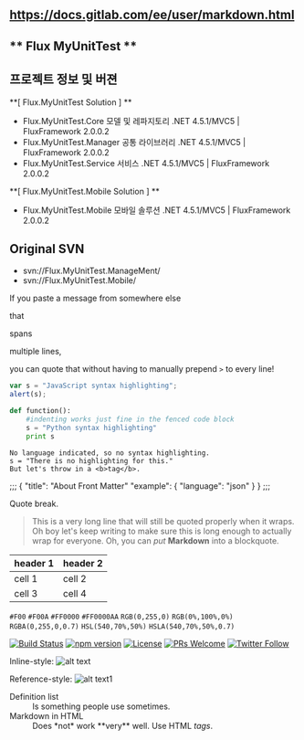 
## https://docs.gitlab.com/ee/user/markdown.html

## ** Flux MyUnitTest **

## 프로젝트 정보 및 버젼

**[ Flux.MyUnitTest Solution ]	**
* Flux.MyUnitTest.Core		모델 및 레파지토리	.NET 4.5.1/MVC5	| FluxFramework 2.0.0.2
* Flux.MyUnitTest.Manager	공통 라이브러리		.NET 4.5.1/MVC5	| FluxFramework 2.0.0.2
* Flux.MyUnitTest.Service	서비스				.NET 4.5.1/MVC5	| FluxFramework 2.0.0.2

**[ Flux.MyUnitTest.Mobile Solution ]	**	
* Flux.MyUnitTest.Mobile	모바일 솔루션		.NET 4.5.1/MVC5	| FluxFramework 2.0.0.2

## Original SVN
* svn://Flux.MyUnitTest.ManageMent/ 
* svn://Flux.MyUnitTest.Mobile/ 


>>>
If you paste a message from somewhere else

that

spans

multiple lines,

you can quote that without having to manually prepend `>` to every line!
>>>

```javascript
var s = "JavaScript syntax highlighting";
alert(s);
```

```python
def function():
    #indenting works just fine in the fenced code block
    s = "Python syntax highlighting"
    print s
```

```
No language indicated, so no syntax highlighting.
s = "There is no highlighting for this."
But let's throw in a <b>tag</b>.
```

;;;
{
  "title": "About Front Matter"
  "example": {
    "language": "json"
  }
}
;;;


Quote break.

> This is a very long line that will still be quoted properly when it wraps. Oh boy let's keep writing to make sure this is long enough to actually wrap for everyone. Oh, you can *put* **Markdown** into a blockquote.

| header 1 | header 2 |
| -------- | -------- |
| cell 1   | cell 2   |
| cell 3   | cell 4   |

`#F00`
`#F00A`
`#FF0000`
`#FF0000AA`
`RGB(0,255,0)`
`RGB(0%,100%,0%)`
`RGBA(0,255,0,0.7)`
`HSL(540,70%,50%)`
`HSLA(540,70%,50%,0.7)`

[![Build Status](https://travis-ci.org/eventbrite/britecharts.svg?branch=master)](https://travis-ci.org/eventbrite/britecharts)
[![npm version](https://badge.fury.io/js/britecharts.svg)](https://badge.fury.io/js/britecharts)
[![License](https://img.shields.io/badge/License-Apache%202.0-blue.svg)](https://opensource.org/licenses/Apache-2.0)
[![PRs Welcome](https://img.shields.io/badge/PRs-welcome-brightgreen.svg)](https://github.com/eventbrite/britecharts/blob/master/.github/CONTRIBUTING.md)
[![Twitter Follow](https://img.shields.io/twitter/follow/britecharts.svg?style=social&label=Follow)](https://twitter.com/Britecharts/followers)

Inline-style:
![alt text](https://docs.gitlab.com/ee/user/img/markdown_logo.png)

Reference-style:
![alt text1][logo]

[logo]: https://docs.gitlab.com/ee/user/img/markdown_logo.png

<dl>
  <dt>Definition list</dt>
  <dd>Is something people use sometimes.</dd>

  <dt>Markdown in HTML</dt>
  <dd>Does *not* work **very** well. Use HTML <em>tags</em>.</dd>
</dl>
